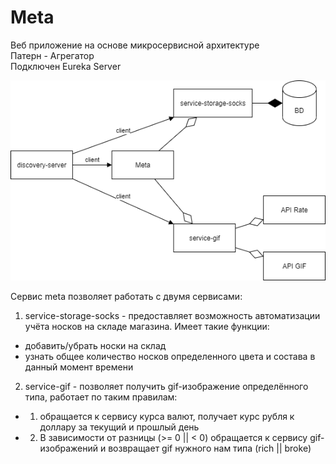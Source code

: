 # Meta
Веб приложение на основе микросервисной архитектуре  
Патерн - Агрегатор  
Подключен Eureka Server 

![Image alt](UML.png)  
  
Сервис meta позволяет работать с двумя сервисами:
1) service-storage-socks - предоставляет возможность автоматизации учёта носков на складе магазина. Имеет такие функции:  
* добавить/убрать носки на склад 
* узнать общее количество носков определенного цвета и состава в данный момент времени  

2) service-gif - позволяет получить gif-изображение определённого типа, работает по таким правилам:  
* 1) обращается к сервису курса валют, получает курс рубля к доллару за текущий и прошлый день   
* 2) В зависимости от разницы (>= 0 || < 0) обращается к сервису gif-изображений и возвращает gif нужного нам типа (rich || broke)



